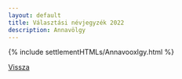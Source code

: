 ```yaml
---
layout: default
title: Választási névjegyzék 2022
description: Annavölgy
---
```


{% include settlementHTMLs/Annavooxlgy.html %}

[Vissza](../)